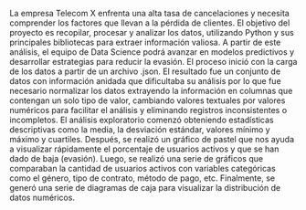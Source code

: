 La empresa Telecom X enfrenta una alta tasa de cancelaciones y necesita comprender los factores que llevan a la pérdida de clientes.
El objetivo del proyecto es recopilar, procesar y analizar los datos, utilizando Python y sus principales bibliotecas para extraer información valiosa. A partir de este análisis, el equipo de Data Science podrá avanzar en modelos predictivos y desarrollar estrategias para reducir la evasión.
El proceso inició con la carga de los datos a partir de un archivo .json. El resultado fue un conjunto de datos con información anidada que dificultaba su análisis por lo que fue necesario normalizar los datos extrayendo la información en columnas que contengan un solo tipo de valor, cambiando valores textuales por valores numéricos para facilitar el análisis y eliminando registros inconsistentes o incompletos.
El análisis exploratorio comenzó obteniendo estadísticas descriptivas como la media, la desviación estándar, valores mínimo y máximo y cuartiles. Después, se realizó un gráfico de pastel que nos ayuda a visualizar rápidamente el porcentaje de usuarios activos y que se han dado de baja (evasión). Luego, se realizó una serie de gráficos que comparaban la cantidad de usuarios activos con variables categóricas como el género, tipo de contrato, método de pago, etc. Finalmente, se generó una serie de diagramas de caja para visualizar la distribución de datos numéricos.
